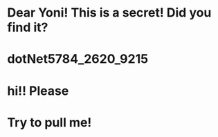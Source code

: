 # Dear Yoni! This is a secret! Did you find it?
# dotNet5784_2620_9215
# hi!! Please
# Try to pull me!